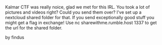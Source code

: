 Kalmar CTF was really noice, glad we met for this IRL. You took a lot of pictures and videos right? Could you send them over? I've set up a nextcloud shared folder for that. If you send exceptionally good stuff you might get a flag in exchange! Use nc sharewithme.rumble.host 1337 to get the url for the shared folder.

by findus
